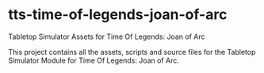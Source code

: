 # tts-time-of-legends-joan-of-arc
Tabletop Simulator Assets for Time Of Legends: Joan of Arc

This project contains all the assets, scripts and source files for the Tabletop Simulator Module for Time Of Legends: Joan of Arc.

